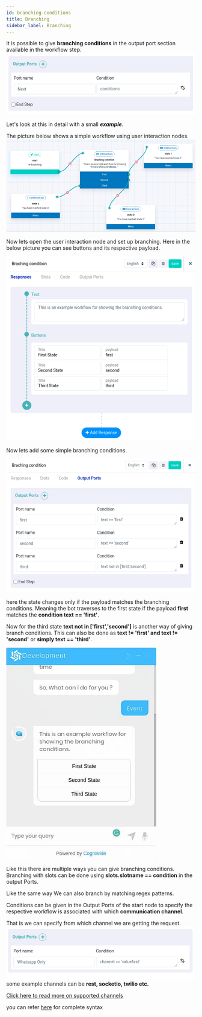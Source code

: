 ```yaml
---
id: branching-conditions
title: Branching
sidebar_label: Branching
---
```


It is possible to give **branching conditions** in the output port section available in the workflow step.
![](assets\outport.png)

Let's look at this in detail with a small ***example***.

The picture below shows a simple workflow using user interaction nodes.
![](assets\branching_workflow.png)

Now lets open the user interaction node and set up branching.
Here in the below picture you can see buttons and its respective payload.

![](assets\branching_menu.png)

Now lets add some simple branching conditions.

![](assets\branching_condition.png)

here the state changes only if the payload matches the branching conditions.
Meaning the bot traverses to the first state if the payload **first** matches the **condition text == 'first'**.

Now for the third state **text not in ['first','second']** is another way of giving branch conditions. This can also be done as **text != 'first' and text != 'second'** or **simply text == 'third'**.


![](assets\branching_response.gif)

Like this there are multiple ways you can give branching conditions.
Branching with slots can be done using **slots.slotname == condition** in the output Ports.

Like the same way We can also branch by matching regex patterns. 

Conditions can be given in the Output Ports of the start node to specify the respective workflow is associated with which **communication channel**.

That is we can specify from which channel we are getting the request.
![](assets\branching_channel.png)
some example channels can be **rest, socketio, twilio etc.** 

[Click here to read more on supported channels](settings-channels)

you can refer [here](branching-rule-syntax) for complete syntax
